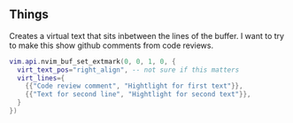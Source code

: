 ## Things


Creates a virtual text that sits inbetween the lines of the buffer. I want to try to make this show github comments from
code reviews.
```lua
vim.api.nvim_buf_set_extmark(0, 0, 1, 0, {
  virt_text_pos="right_align", -- not sure if this matters
  virt_lines={
    {{"Code review comment", "Hightlight for first text"}},
    {{"Text for second line", "Hightlight for second text"}},
  }
})
```
